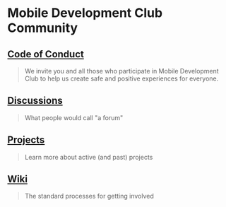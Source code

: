 # Mobile Development Club Community

## [Code of Conduct](https://github.com/UWAppDev/community/blob/main/CODE_OF_CONDUCT.md)

> We invite you and all those who participate in Mobile Development Club to help us create safe and positive experiences for everyone.

## [Discussions](https://github.com/UWAppDev/community/discussions)

> What people would call "a forum"

## [Projects](https://github.com/UWAppDev/community/projects)

> Learn more about active (and past) projects

## [Wiki](https://github.com/UWAppDev/community/wiki)

> The standard processes for getting involved

